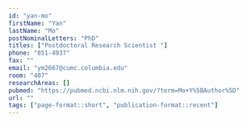 ```yaml
---
id: "yan-mo"
firstName: "Yan"
lastName: "Mo"
postNominalLetters: "PhD"
titles: ["Postdoctoral Research Scientist "]
phone: "851-4937"
fax: ""
email: "ym2667@cumc.columbia.edu"
room: "407"
researchAreas: []
pubmed: "https://pubmed.ncbi.nlm.nih.gov/?term=Mo+Y%5BAuthor%5D"
url: ""
tags: ["page-format::short", "publication-format::recent"]
---
```

